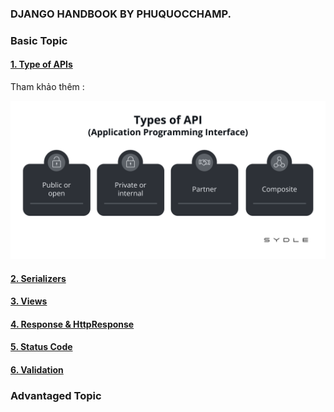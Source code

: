 ### DJANGO HANDBOOK BY PHUQUOCCHAMP.


### Basic Topic

#### [1. Type of APIs]()

Tham khảo thêm :

![1700364348634](image/README/1700364348634.png)

#### [2. Serializers](./serializers.md)

#### [3. Views](./views.md)

#### [4. Response &amp; HttpResponse](./Response_vs_HttpResponse.md)

#### [5. Status Code](./status_code.md)

#### [6. Validation ](./validation.md)




### Advantaged Topic

